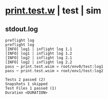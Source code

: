 # [print.test.w](../../../../../examples/tests/valid/print.test.w) | test | sim

## stdout.log
```log
preflight log
preflight log
[INFO] log1 | inflight log 1.1
[INFO] log1 | inflight log 1.2
[INFO] log2 | inflight log 2.1
[INFO] log2 | inflight log 2.2
pass ─ print.test.wsim » root/env0/test:log1
pass ─ print.test.wsim » root/env1/test:log2

Tests 2 passed (2)
Snapshots 1 skipped
Test Files 1 passed (1)
Duration <DURATION>
```

